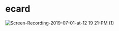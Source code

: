 # ecard



![Screen-Recording-2019-07-01-at-12 19 21-PM (1)](https://user-images.githubusercontent.com/32582917/60461660-0a658500-9bfc-11e9-85e4-722c1a177ab1.gif)
